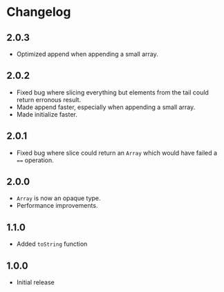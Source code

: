 # Changelog

## 2.0.3

* Optimized append when appending a small array.

## 2.0.2

* Fixed bug where slicing everything but elements from the tail could return erronous result.
* Made append faster, especially when appending a small array.
* Made initialize faster.

## 2.0.1

* Fixed bug where slice could return an `Array` which would have failed a `==` operation.

## 2.0.0

* `Array` is now an opaque type.
* Performance improvements.

## 1.1.0

* Added `toString` function

## 1.0.0

* Initial release
